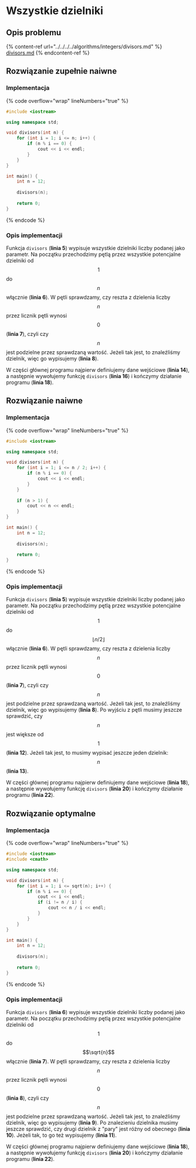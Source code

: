# Wszystkie dzielniki

## Opis problemu

{% content-ref url="../../../../algorithms/integers/divisors.md" %}
[divisors.md](../../../../algorithms/integers/divisors.md)
{% endcontent-ref %}

## Rozwiązanie zupełnie naiwne

### Implementacja

{% code overflow="wrap" lineNumbers="true" %}
```cpp
#include <iostream>

using namespace std;

void divisors(int n) {
    for (int i = 1; i <= n; i++) {
        if (n % i == 0) {
            cout << i << endl;
        }
    }
}

int main() {
    int n = 12;
    
    divisors(n);
    
    return 0;
}
```
{% endcode %}

### Opis implementacji

Funkcja `divisors` (**linia 5**) wypisuje wszystkie dzielniki liczby podanej jako parametr. Na początku przechodzimy pętlą przez wszystkie potencjalne dzielniki od $$1$$ do $$n$$ włącznie (**linia 6**). W pętli sprawdzamy, czy reszta z dzielenia liczby $$n$$ przez licznik pętli wynosi $$0$$ (**linia 7**), czyli czy $$n$$ jest podzielne przez sprawdzaną wartość. Jeżeli tak jest, to znaleźliśmy dzielnik, więc go wypisujemy (**linia 8**).

W części głównej programu najpierw definiujemy dane wejściowe (**linia 14**), a następnie wywołujemy funkcję `divisors` (**linia 16**) i kończymy działanie programu (**linia 18**).

## Rozwiązanie naiwne

### Implementacja

{% code overflow="wrap" lineNumbers="true" %}
```cpp
#include <iostream>

using namespace std;

void divisors(int n) {
    for (int i = 1; i <= n / 2; i++) {
        if (n % i == 0) {
            cout << i << endl;
        }
    }
    
    if (n > 1) {
        cout << n << endl;
    }
}

int main() {
    int n = 12;
    
    divisors(n);
    
    return 0;
}
```
{% endcode %}

### Opis implementacji

Funkcja `divisors` (**linia 5**) wypisuje wszystkie dzielniki liczby podanej jako parametr. Na początku przechodzimy pętlą przez wszystkie potencjalne dzielniki od $$1$$ do $$\lfloor n/2\rfloor$$ włącznie (**linia 6**). W pętli sprawdzamy, czy reszta z dzielenia liczby $$n$$ przez licznik pętli wynosi $$0$$ (**linia 7**), czyli czy $$n$$ jest podzielne przez sprawdzaną wartość. Jeżeli tak jest, to znaleźliśmy dzielnik, więc go wypisujemy (**linia 8**). Po wyjściu z pętli musimy jeszcze sprawdzić, czy $$n$$ jest większe od $$1$$ (**linia 12**). Jeżeli tak jest, to musimy wypisać jeszcze jeden dzielnik: $$n$$ (**linia 13**).

W części głównej programu najpierw definiujemy dane wejściowe (**linia 18**), a następnie wywołujemy funkcję `divisors` (**linia 20**) i kończymy działanie programu (**linia 22**).

## Rozwiązanie optymalne

### Implementacja

{% code overflow="wrap" lineNumbers="true" %}
```cpp
#include <iostream>
#include <cmath>

using namespace std;

void divisors(int n) {
    for (int i = 1; i <= sqrt(n); i++) {
        if (n % i == 0) {
            cout << i << endl;
            if (i != n / i) {
                cout << n / i << endl;
            }
        }
    }
}

int main() {
    int n = 12;
    
    divisors(n);
    
    return 0;
}
```
{% endcode %}

### Opis implementacji

Funkcja `divisors` (**linia 6**) wypisuje wszystkie dzielniki liczby podanej jako parametr. Na początku przechodzimy pętlą przez wszystkie potencjalne dzielniki od $$1$$ do $$\sqrt{n}$$ włącznie (**linia 7**). W pętli sprawdzamy, czy reszta z dzielenia liczby $$n$$ przez licznik pętli wynosi $$0$$ (**linia 8**), czyli czy $$n$$ jest podzielne przez sprawdzaną wartość. Jeżeli tak jest, to znaleźliśmy dzielnik, więc go wypisujemy (**linia 9**). Po znalezieniu dzielnika musimy jeszcze sprawdzić, czy drugi dzielnik z "pary" jest różny od obecnego (**linia 10**). Jeżeli tak, to go też wypisujemy (**linia 11**).

W części głównej programu najpierw definiujemy dane wejściowe (**linia 18**), a następnie wywołujemy funkcję `divisors` (**linia 20**) i kończymy działanie programu (**linia 22**).
